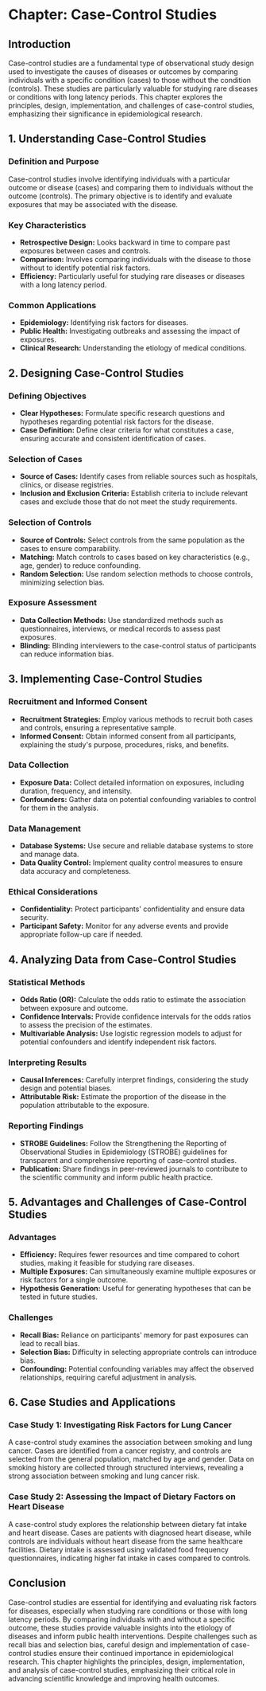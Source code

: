 # Chapter: Case-Control Studies

## Introduction
Case-control studies are a fundamental type of observational study design used to investigate the causes of diseases or outcomes by comparing individuals with a specific condition (cases) to those without the condition (controls). These studies are particularly valuable for studying rare diseases or conditions with long latency periods. This chapter explores the principles, design, implementation, and challenges of case-control studies, emphasizing their significance in epidemiological research.

## 1. Understanding Case-Control Studies

### Definition and Purpose
Case-control studies involve identifying individuals with a particular outcome or disease (cases) and comparing them to individuals without the outcome (controls). The primary objective is to identify and evaluate exposures that may be associated with the disease.

### Key Characteristics
- **Retrospective Design:** Looks backward in time to compare past exposures between cases and controls.
- **Comparison:** Involves comparing individuals with the disease to those without to identify potential risk factors.
- **Efficiency:** Particularly useful for studying rare diseases or diseases with a long latency period.

### Common Applications
- **Epidemiology:** Identifying risk factors for diseases.
- **Public Health:** Investigating outbreaks and assessing the impact of exposures.
- **Clinical Research:** Understanding the etiology of medical conditions.

## 2. Designing Case-Control Studies

### Defining Objectives
- **Clear Hypotheses:** Formulate specific research questions and hypotheses regarding potential risk factors for the disease.
- **Case Definition:** Define clear criteria for what constitutes a case, ensuring accurate and consistent identification of cases.

### Selection of Cases
- **Source of Cases:** Identify cases from reliable sources such as hospitals, clinics, or disease registries.
- **Inclusion and Exclusion Criteria:** Establish criteria to include relevant cases and exclude those that do not meet the study requirements.

### Selection of Controls
- **Source of Controls:** Select controls from the same population as the cases to ensure comparability.
- **Matching:** Match controls to cases based on key characteristics (e.g., age, gender) to reduce confounding.
- **Random Selection:** Use random selection methods to choose controls, minimizing selection bias.

### Exposure Assessment
- **Data Collection Methods:** Use standardized methods such as questionnaires, interviews, or medical records to assess past exposures.
- **Blinding:** Blinding interviewers to the case-control status of participants can reduce information bias.

## 3. Implementing Case-Control Studies

### Recruitment and Informed Consent
- **Recruitment Strategies:** Employ various methods to recruit both cases and controls, ensuring a representative sample.
- **Informed Consent:** Obtain informed consent from all participants, explaining the study's purpose, procedures, risks, and benefits.

### Data Collection
- **Exposure Data:** Collect detailed information on exposures, including duration, frequency, and intensity.
- **Confounders:** Gather data on potential confounding variables to control for them in the analysis.

### Data Management
- **Database Systems:** Use secure and reliable database systems to store and manage data.
- **Data Quality Control:** Implement quality control measures to ensure data accuracy and completeness.

### Ethical Considerations
- **Confidentiality:** Protect participants' confidentiality and ensure data security.
- **Participant Safety:** Monitor for any adverse events and provide appropriate follow-up care if needed.

## 4. Analyzing Data from Case-Control Studies

### Statistical Methods
- **Odds Ratio (OR):** Calculate the odds ratio to estimate the association between exposure and outcome.
- **Confidence Intervals:** Provide confidence intervals for the odds ratios to assess the precision of the estimates.
- **Multivariable Analysis:** Use logistic regression models to adjust for potential confounders and identify independent risk factors.

### Interpreting Results
- **Causal Inferences:** Carefully interpret findings, considering the study design and potential biases.
- **Attributable Risk:** Estimate the proportion of the disease in the population attributable to the exposure.

### Reporting Findings
- **STROBE Guidelines:** Follow the Strengthening the Reporting of Observational Studies in Epidemiology (STROBE) guidelines for transparent and comprehensive reporting of case-control studies.
- **Publication:** Share findings in peer-reviewed journals to contribute to the scientific community and inform public health practice.

## 5. Advantages and Challenges of Case-Control Studies

### Advantages
- **Efficiency:** Requires fewer resources and time compared to cohort studies, making it feasible for studying rare diseases.
- **Multiple Exposures:** Can simultaneously examine multiple exposures or risk factors for a single outcome.
- **Hypothesis Generation:** Useful for generating hypotheses that can be tested in future studies.

### Challenges
- **Recall Bias:** Reliance on participants' memory for past exposures can lead to recall bias.
- **Selection Bias:** Difficulty in selecting appropriate controls can introduce bias.
- **Confounding:** Potential confounding variables may affect the observed relationships, requiring careful adjustment in analysis.

## 6. Case Studies and Applications

### Case Study 1: Investigating Risk Factors for Lung Cancer
A case-control study examines the association between smoking and lung cancer. Cases are identified from a cancer registry, and controls are selected from the general population, matched by age and gender. Data on smoking history are collected through structured interviews, revealing a strong association between smoking and lung cancer risk.

### Case Study 2: Assessing the Impact of Dietary Factors on Heart Disease
A case-control study explores the relationship between dietary fat intake and heart disease. Cases are patients with diagnosed heart disease, while controls are individuals without heart disease from the same healthcare facilities. Dietary intake is assessed using validated food frequency questionnaires, indicating higher fat intake in cases compared to controls.

## Conclusion
Case-control studies are essential for identifying and evaluating risk factors for diseases, especially when studying rare conditions or those with long latency periods. By comparing individuals with and without a specific outcome, these studies provide valuable insights into the etiology of diseases and inform public health interventions. Despite challenges such as recall bias and selection bias, careful design and implementation of case-control studies ensure their continued importance in epidemiological research. This chapter highlights the principles, design, implementation, and analysis of case-control studies, emphasizing their critical role in advancing scientific knowledge and improving health outcomes.

